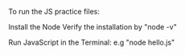 To run the JS practice files:

Install the Node
Verify the installation by "node -v"

Run JavaScript in the Terminal: e.g "node hello.js"
